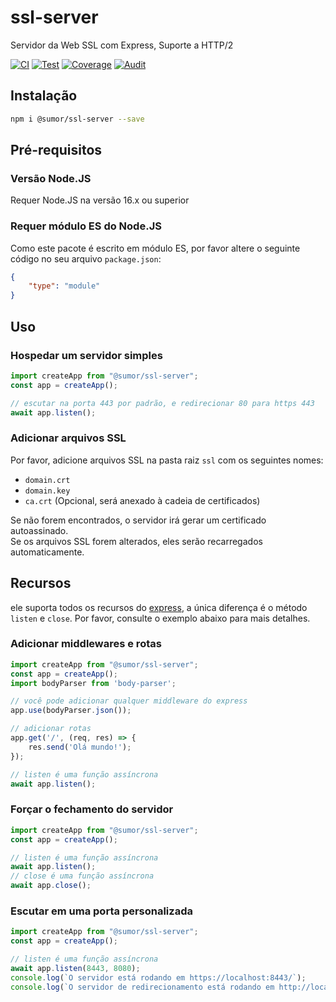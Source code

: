 # ssl-server
Servidor da Web SSL com Express, Suporte a HTTP/2

[![CI](https://github.com/sumor-cloud/ssl-server/actions/workflows/ci.yml/badge.svg)](https://github.com/sumor-cloud/ssl-server/actions/workflows/ci.yml)
[![Test](https://github.com/sumor-cloud/ssl-server/actions/workflows/ut.yml/badge.svg)](https://github.com/sumor-cloud/ssl-server/actions/workflows/ut.yml)
[![Coverage](https://github.com/sumor-cloud/ssl-server/actions/workflows/coverage.yml/badge.svg)](https://github.com/sumor-cloud/ssl-server/actions/workflows/coverage.yml)
[![Audit](https://github.com/sumor-cloud/ssl-server/actions/workflows/audit.yml/badge.svg)](https://github.com/sumor-cloud/ssl-server/actions/workflows/audit.yml)

## Instalação
```bash
npm i @sumor/ssl-server --save
```

## Pré-requisitos

### Versão Node.JS
Requer Node.JS na versão 16.x ou superior

### Requer módulo ES do Node.JS
Como este pacote é escrito em módulo ES,
por favor altere o seguinte código no seu arquivo `package.json`:
```json
{
    "type": "module"
}
```

## Uso

### Hospedar um servidor simples

```javascript
import createApp from "@sumor/ssl-server";
const app = createApp();

// escutar na porta 443 por padrão, e redirecionar 80 para https 443
await app.listen();
```


### Adicionar arquivos SSL
Por favor, adicione arquivos SSL na pasta raiz `ssl` com os seguintes nomes:
- `domain.crt`
- `domain.key`
- `ca.crt` (Opcional, será anexado à cadeia de certificados)

Se não forem encontrados, o servidor irá gerar um certificado autoassinado.  
Se os arquivos SSL forem alterados, eles serão recarregados automaticamente.
## Recursos

ele suporta todos os recursos do [express](https://www.npmjs.com/package/express), a única diferença é o método ```listen``` e ```close```. Por favor, consulte o exemplo abaixo para mais detalhes.

### Adicionar middlewares e rotas

```javascript
import createApp from "@sumor/ssl-server";
const app = createApp();
import bodyParser from 'body-parser';

// você pode adicionar qualquer middleware do express
app.use(bodyParser.json());

// adicionar rotas
app.get('/', (req, res) => {
    res.send('Olá mundo!');
});

// listen é uma função assíncrona
await app.listen();
```

### Forçar o fechamento do servidor

```javascript
import createApp from "@sumor/ssl-server";
const app = createApp();

// listen é uma função assíncrona
await app.listen();
// close é uma função assíncrona
await app.close();
```

### Escutar em uma porta personalizada

```javascript
import createApp from "@sumor/ssl-server";
const app = createApp();

// listen é uma função assíncrona
await app.listen(8443, 8080);
console.log(`O servidor está rodando em https://localhost:8443/`);
console.log(`O servidor de redirecionamento está rodando em http://localhost:8080/`);
```